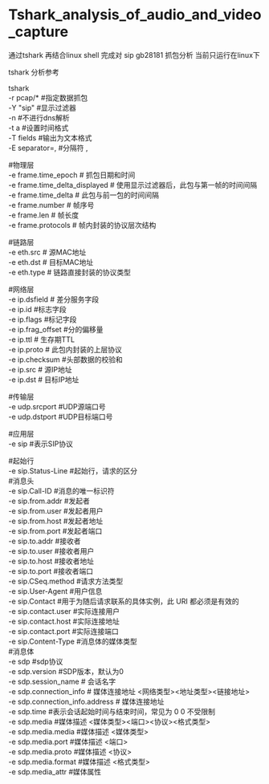 # Tshark_analysis_of_audio_and_video_capture
通过tshark 再结合linux shell 完成对 sip gb28181 抓包分析 
当前只运行在linux下  



tshark 分析参考  

tshark  
-r pcap/*  #指定数据抓包  
-Y "sip"  #显示过滤器  
-n  #不进行dns解析  
-t a  #设置时间格式  
-T fields  #输出为文本格式  
-E separator=,  #分隔符 ,  
  
#物理层  
-e frame.time_epoch  # 抓包日期和时间  
-e frame.time_delta_displayed  # 使用显示过滤器后，此包与第一帧的时间间隔  
-e frame.time_delta  # 此包与前一包的时间间隔  
-e frame.number  # 帧序号  
-e frame.len    # 帧长度  
-e frame.protocols  # 帧内封装的协议层次结构    
  
#链路层  
-e eth.src  # 源MAC地址  
-e eth.dst  # 目标MAC地址  
-e eth.type  # 链路直接封装的协议类型   
  
#网络层  
-e ip.dsfield # 差分服务字段  
-e ip.id   #标志字段  
-e ip.flags #标记字段  
-e ip.frag_offset #分的偏移量  
-e ip.ttl # 生存期TTL  
-e ip.proto # 此包内封装的上层协议  
-e ip.checksum #头部数据的校验和  
-e ip.src   # 源IP地址  
-e ip.dst  # 目标IP地址  
  
#传输层      
-e udp.srcport   #UDP源端口号  
-e udp.dstport   #UDP目标端口号  
  
#应用层  
-e sip #表示SIP协议  
  
#起始行  
-e sip.Status-Line #起始行，请求的区分  
#消息头  
-e sip.Call-ID  #消息的唯一标识符  
-e sip.from.addr  #发起者  
        -e sip.from.user #发起者用户  
        -e sip.from.host #发起者地址  
        -e sip.from.port #发起者端口  
-e sip.to.addr    #接收者  
	-e sip.to.user  #接收者用户  
	-e sip.to.host  #接收者地址  
	-e sip.to.port  #接收者端口  
-e sip.CSeq.method  #请求方法类型   
-e sip.User-Agent #用户信息   
-e sip.Contact #用于为随后请求联系的具体实例，此 URI 都必须是有效的  
	-e sip.contact.user #实际连接用户    
	-e sip.contact.host #实际连接地址  
	-e sip.contact.port #实际连接端口  
-e sip.Content-Type #消息体的媒体类型   
#消息体   
-e sdp  #sdp协议     
-e sdp.version  #SDP版本，默认为0   
-e sdp.session_name # 会话名字  
-e sdp.connection_info # 媒体连接地址 <网络类型><地址类型><链接地址>    
	-e sdp.connection_info.address # 媒体连接地址   
-e sdp.time  #表示会话起始时间与结束时间，常见为 0 0  不受限制   
-e sdp.media #媒体描述 <媒体类型><端口><协议><格式类型>  
	-e sdp.media.media #媒体描述 <媒体类型>  
	-e sdp.media.port  #媒体描述 <端口>  
	-e sdp.media.proto #媒体描述 <协议>   
	-e sdp.media.format #媒体描述 <格式类型>  
-e sdp.media_attr  #媒体属性  
  

